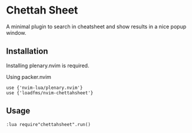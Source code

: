 # Chettah Sheet

A minimal plugin to search in cheatsheet and show results in a nice popup window.

## Installation

Installing plenary.nvim is required.

Using packer.nvim

```
use {'nvim-lua/plenary.nvim'}
use {'loadfms/nvim-chettahsheet'}
```

## Usage
```
:lua require"chettahsheet".run()
```
